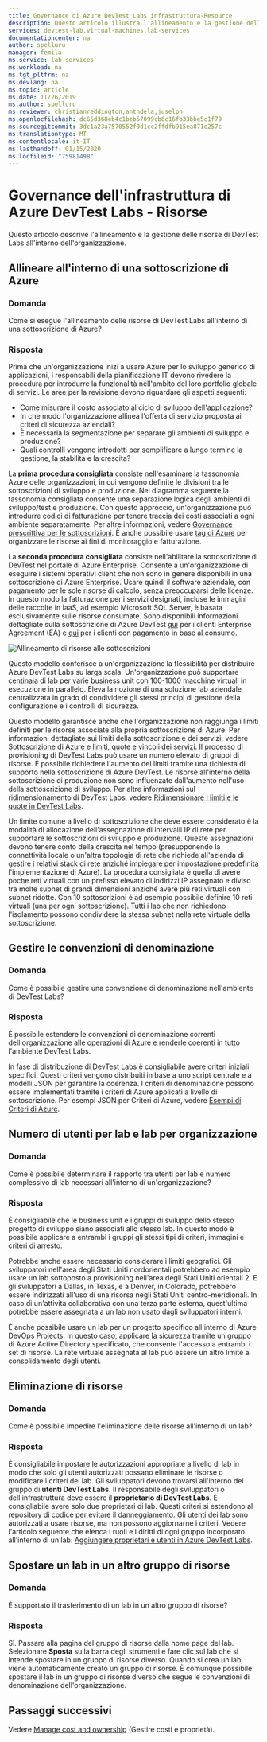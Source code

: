```yaml
---
title: Governance di Azure DevTest Labs infrastruttura-Resource
description: Questo articolo illustra l'allineamento e la gestione delle risorse per Azure DevTest Labs all'interno dell'organizzazione.
services: devtest-lab,virtual-machines,lab-services
documentationcenter: na
author: spelluru
manager: femila
ms.service: lab-services
ms.workload: na
ms.tgt_pltfrm: na
ms.devlang: na
ms.topic: article
ms.date: 11/26/2019
ms.author: spelluru
ms.reviewer: christianreddington,anthdela,juselph
ms.openlocfilehash: dc65d368eb4c1beb57099cb6c16fb33bbe5c1f79
ms.sourcegitcommit: 3dc1a23a7570552f0d1cc2ffdfb915ea871e257c
ms.translationtype: MT
ms.contentlocale: it-IT
ms.lasthandoff: 01/15/2020
ms.locfileid: "75981498"
---
```

# <a name="governance-of-azure-devtest-labs-infrastructure---resources"></a>Governance dell'infrastruttura di Azure DevTest Labs - Risorse
Questo articolo descrive l'allineamento e la gestione delle risorse di DevTest Labs all'interno dell'organizzazione. 

## <a name="align-within-an-azure-subscription"></a>Allineare all'interno di una sottoscrizione di Azure 

### <a name="question"></a>Domanda
Come si esegue l'allineamento delle risorse di DevTest Labs all'interno di una sottoscrizione di Azure?

### <a name="answer"></a>Risposta
Prima che un'organizzazione inizi a usare Azure per lo sviluppo generico di applicazioni, i responsabili della pianificazione IT devono rivedere la procedura per introdurre la funzionalità nell'ambito del loro portfolio globale di servizi. Le aree per la revisione devono riguardare gli aspetti seguenti:

- Come misurare il costo associato al ciclo di sviluppo dell'applicazione?
- In che modo l'organizzazione allinea l'offerta di servizio proposta ai criteri di sicurezza aziendali? 
- È necessaria la segmentazione per separare gli ambienti di sviluppo e produzione? 
- Quali controlli vengono introdotti per semplificare a lungo termine la gestione, la stabilità e la crescita?

La **prima procedura consigliata** consiste nell'esaminare la tassonomia Azure delle organizzazioni, in cui vengono definite le divisioni tra le sottoscrizioni di sviluppo e produzione. Nel diagramma seguente la tassonomia consigliata consente una separazione logica degli ambienti di sviluppo/test e produzione. Con questo approccio, un'organizzazione può introdurre codici di fatturazione per tenere traccia dei costi associati a ogni ambiente separatamente. Per altre informazioni, vedere [Governance prescrittiva per le sottoscrizioni](/azure/architecture/cloud-adoption/appendix/azure-scaffold). È anche possibile usare [tag di Azure](../azure-resource-manager/management/tag-resources.md) per organizzare le risorse ai fini di monitoraggio e fatturazione.

La **seconda procedura consigliata** consiste nell'abilitare la sottoscrizione di DevTest nel portale di Azure Enterprise. Consente a un'organizzazione di eseguire i sistemi operativi client che non sono in genere disponibili in una sottoscrizione di Azure Enterprise. Usare quindi il software aziendale, con pagamento per le sole risorse di calcolo, senza preoccuparsi delle licenze. In questo modo la fatturazione per i servizi designati, incluse le immagini delle raccolte in IaaS, ad esempio Microsoft SQL Server, è basata esclusivamente sulle risorse consumate. Sono disponibili informazioni dettagliate sulla sottoscrizione di Azure DevTest [qui](https://azure.microsoft.com/offers/ms-azr-0148p/) per i clienti Enterprise Agreement (EA) e [qui](https://azure.microsoft.com/offers/ms-azr-0023p/) per i clienti con pagamento in base al consumo.

![Allineamento di risorse alle sottoscrizioni](./media/devtest-lab-guidance-governance/resource-alignment-with-subscriptions.png)

Questo modello conferisce a un'organizzazione la flessibilità per distribuire Azure DevTest Labs su larga scala. Un'organizzazione può supportare centinaia di lab per varie business unit con 100-1000 macchine virtuali in esecuzione in parallelo. Eleva la nozione di una soluzione lab aziendale centralizzata in grado di condividere gli stessi principi di gestione della configurazione e i controlli di sicurezza.

Questo modello garantisce anche che l'organizzazione non raggiunga i limiti definiti per le risorse associate alla propria sottoscrizione di Azure. Per informazioni dettagliate sui limiti della sottoscrizione e dei servizi, vedere [Sottoscrizione di Azure e limiti, quote e vincoli dei servizi](../azure-resource-manager/management/azure-subscription-service-limits.md). Il processo di provisioning di DevTest Labs può usare un numero elevato di gruppi di risorse. È possibile richiedere l'aumento dei limiti tramite una richiesta di supporto nella sottoscrizione di Azure DevTest. Le risorse all'interno della sottoscrizione di produzione non sono influenzate dall'aumento nell'uso della sottoscrizione di sviluppo. Per altre informazioni sul ridimensionamento di DevTest Labs, vedere [Ridimensionare i limiti e le quote in DevTest Labs](devtest-lab-scale-lab.md).

Un limite comune a livello di sottoscrizione che deve essere considerato è la modalità di allocazione dell'assegnazione di intervalli IP di rete per supportare le sottoscrizioni di sviluppo e produzione. Queste assegnazioni devono tenere conto della crescita nel tempo (presupponendo la connettività locale o un'altra topologia di rete che richiede all'azienda di gestire i relativi stack di rete anziché impiegare per impostazione predefinita l'implementazione di Azure). La procedura consigliata è quella di avere poche reti virtuali con un prefisso elevato di indirizzi IP assegnato e diviso tra molte subnet di grandi dimensioni anziché avere più reti virtuali con subnet ridotte. Con 10 sottoscrizioni è ad esempio possibile definire 10 reti virtuali (una per ogni sottoscrizione). Tutti i lab che non richiedono l'isolamento possono condividere la stessa subnet nella rete virtuale della sottoscrizione.

## <a name="maintain-naming-conventions"></a>Gestire le convenzioni di denominazione

### <a name="question"></a>Domanda
Come è possibile gestire una convenzione di denominazione nell'ambiente di DevTest Labs?

### <a name="answer"></a>Risposta
È possibile estendere le convenzioni di denominazione correnti dell'organizzazione alle operazioni di Azure e renderle coerenti in tutto l'ambiente DevTest Labs.

In fase di distribuzione di DevTest Labs è consigliabile avere criteri iniziali specifici. Questi criteri vengono distribuiti in base a uno script centrale e a modelli JSON per garantire la coerenza. I criteri di denominazione possono essere implementati tramite i criteri di Azure applicati a livello di sottoscrizione. Per esempi JSON per Criteri di Azure, vedere [Esempi di Criteri di Azure](../governance/policy/samples/index.md).

## <a name="number-of-users-per-lab-and-labs-per-organization"></a>Numero di utenti per lab e lab per organizzazione

### <a name="question"></a>Domanda 
Come è possibile determinare il rapporto tra utenti per lab e numero complessivo di lab necessari all'interno di un'organizzazione?

### <a name="answer"></a>Risposta
È consigliabile che le business unit e i gruppi di sviluppo dello stesso progetto di sviluppo siano associati allo stesso lab. In questo modo è possibile applicare a entrambi i gruppi gli stessi tipi di criteri, immagini e criteri di arresto. 

Potrebbe anche essere necessario considerare i limiti geografici. Gli sviluppatori nell'area degli Stati Uniti nordorientali potrebbero ad esempio usare un lab sottoposto a provisioning nell'area degli Stati Uniti orientali 2. E gli sviluppatori a Dallas, in Texas, e a Denver, in Colorado, potrebbero essere indirizzati all'uso di una risorsa negli Stati Uniti centro-meridionali. In caso di un'attività collaborativa con una terza parte esterna, quest'ultima potrebbe essere assegnata a un lab non usato dagli sviluppatori interni. 

È anche possibile usare un lab per un progetto specifico all'interno di Azure DevOps Projects. In questo caso, applicare la sicurezza tramite un gruppo di Azure Active Directory specificato, che consente l'accesso a entrambi i set di risorse. La rete virtuale assegnata al lab può essere un altro limite al consolidamento degli utenti.

## <a name="deletion-of-resources"></a>Eliminazione di risorse

### <a name="question"></a>Domanda
Come è possibile impedire l'eliminazione delle risorse all'interno di un lab?

### <a name="answer"></a>Risposta
È consigliabile impostare le autorizzazioni appropriate a livello di lab in modo che solo gli utenti autorizzati possano eliminare le risorse o modificare i criteri del lab. Gli sviluppatori devono trovarsi all'interno del gruppo di **utenti DevTest Labs**. Il responsabile degli sviluppatori o dell'infrastruttura deve essere il **proprietario di DevTest Labs**. È consigliabile avere solo due proprietari di lab. Questi criteri si estendono al repository di codice per evitare il danneggiamento. Gli utenti dei lab sono autorizzati a usare risorse, ma non possono aggiornarne i criteri. Vedere l'articolo seguente che elenca i ruoli e i diritti di ogni gruppo incorporato all'interno di un lab: [Aggiungere proprietari e utenti in Azure DevTest Labs](devtest-lab-add-devtest-user.md).

## <a name="move-lab-to-another-resource-group"></a>Spostare un lab in un altro gruppo di risorse 

### <a name="question"></a>Domanda
È supportato il trasferimento di un lab in un altro gruppo di risorse?

### <a name="answer"></a>Risposta
Sì. Passare alla pagina del gruppo di risorse dalla home page del lab. Selezionare **Sposta** sulla barra degli strumenti e fare clic sul lab che si intende spostare in un gruppo di risorse diverso. Quando si crea un lab, viene automaticamente creato un gruppo di risorse. È comunque possibile spostare il lab in un gruppo di risorse diverso che segue le convenzioni di denominazione dell'organizzazione. 

## <a name="next-steps"></a>Passaggi successivi
Vedere [Manage cost and ownership](devtest-lab-guidance-governance-cost-ownership.md) (Gestire costi e proprietà).
